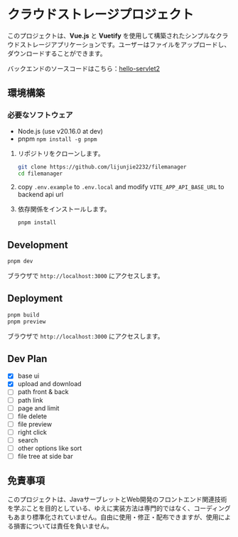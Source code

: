 # クラウドストレージプロジェクト

このプロジェクトは、**Vue.js** と **Vuetify** を使用して構築されたシンプルなクラウドストレージアプリケーションです。ユーザーはファイルをアップロードし、ダウンロードすることができます。

バックエンドのソースコードはこちら：[hello-servlet2](https://github.com/lijunjie2232/java_web_study/tree/master/servlet/hello-servlet2)

## 環境構築

### 必要なソフトウェア

- Node.js (use v20.16.0 at dev)
- pnpm ``` npm install -g pnpm ```

1. リポジトリをクローンします。

   ```bash
   git clone https://github.com/lijunjie2232/filemanager
   cd filemanager
   ```

2. copy ```.env.example``` to ```.env.local``` and modify ```VITE_APP_API_BASE_URL``` to backend api url

3. 依存関係をインストールします。

   ```bash
   pnpm install
   ```

## Development

   ```bash
   pnpm dev
   ```

ブラウザで `http://localhost:3000` にアクセスします。

## Deployment

   ```bash
   pnpm build
   pnpm preview
   ```
ブラウザで `http://localhost:3000` にアクセスします。

## Dev Plan

- [x] base ui
- [x] upload and download
- [ ] path front & back
- [ ] path link
- [ ] page and limit
- [ ] file delete
- [ ] file preview
- [ ] right click
- [ ] search
- [ ] other options like sort
- [ ] file tree at side bar

## 免責事項

このプロジェクトは、JavaサーブレットとWeb開発のフロントエンド関連技術を学ぶことを目的としている、ゆえに実装方法は専門的ではなく、コーディングもあまり標準化されていません。自由に使用・修正・配布できますが、使用による損害については責任を負いません。

